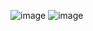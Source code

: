 ![image](https://github.com/user-attachments/assets/0910371a-adfd-4e4e-bd2b-b5b3a3d549eb)
![image](https://github.com/user-attachments/assets/6686b40d-77dc-4135-bfd5-cf8307ddc542)

